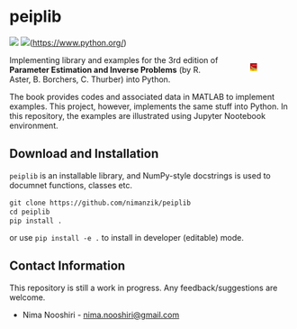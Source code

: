 # peiplib

[![](https://img.shields.io/badge/licence-GPL--3.0-orange)](LICENSE)
![](https://img.shields.io/badge/python->=3.6-blue)(https://www.python.org/)

<p style="width:15%; float:right; padding-left: 50px;">
    <img src="./images/book_cover.jpg" width="15%">
</p>

Implementing library and examples for the 3rd edition of **Parameter
Estimation and Inverse Problems** (by R. Aster, B. Borchers, C. Thurber)
into Python.

The book provides codes and associated data in MATLAB to implement
examples. This project, however, implements the same stuff into Python.
In this repository, the examples are illustrated using Jupyter
Nootebook environment.

## Download and Installation

`peiplib` is an installable library, and NumPy-style docstrings is used
to documnet functions, classes etc.

```
git clone https://github.com/nimanzik/peiplib
cd peiplib
pip install .
```

or use `pip install -e .` to install in developer (editable) mode.

## Contact Information
This repository is still a work in progress. Any feedback/suggestions
are welcome.

- Nima Nooshiri - nima.nooshiri@gmail.com
